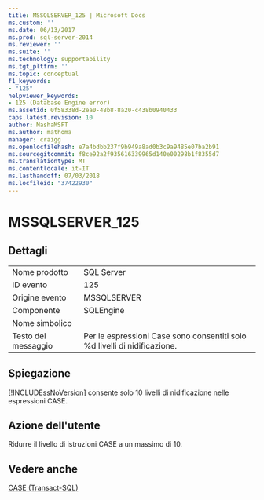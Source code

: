 ```yaml
---
title: MSSQLSERVER_125 | Microsoft Docs
ms.custom: ''
ms.date: 06/13/2017
ms.prod: sql-server-2014
ms.reviewer: ''
ms.suite: ''
ms.technology: supportability
ms.tgt_pltfrm: ''
ms.topic: conceptual
f1_keywords:
- "125"
helpviewer_keywords:
- 125 (Database Engine error)
ms.assetid: 0f58338d-2ea0-48b8-8a20-c438b0940433
caps.latest.revision: 10
author: MashaMSFT
ms.author: mathoma
manager: craigg
ms.openlocfilehash: e7a4bdbb237f9b949a8ad0b3c9a9485e07ba2b91
ms.sourcegitcommit: f8ce92a2f935616339965d140e00298b1f8355d7
ms.translationtype: MT
ms.contentlocale: it-IT
ms.lasthandoff: 07/03/2018
ms.locfileid: "37422930"
---
```

# <a name="mssqlserver125"></a>MSSQLSERVER_125
    
## <a name="details"></a>Dettagli  
  
|||  
|-|-|  
|Nome prodotto|SQL Server|  
|ID evento|125|  
|Origine evento|MSSQLSERVER|  
|Componente|SQLEngine|  
|Nome simbolico||  
|Testo del messaggio|Per le espressioni Case sono consentiti solo %d livelli di nidificazione.|  
  
## <a name="explanation"></a>Spiegazione  
 [!INCLUDE[ssNoVersion](../../includes/ssnoversion-md.md)] consente solo 10 livelli di nidificazione nelle espressioni CASE.  
  
## <a name="user-action"></a>Azione dell'utente  
 Ridurre il livello di istruzioni CASE a un massimo di 10.  
  
## <a name="see-also"></a>Vedere anche  
 [CASE &#40;Transact-SQL&#41;](/sql/t-sql/language-elements/case-transact-sql)  
  
  
